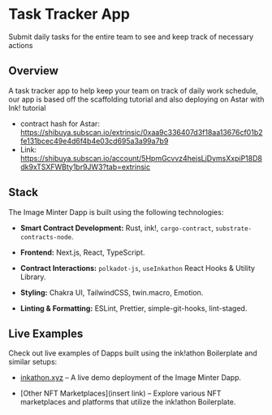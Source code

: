 # Task Tracker App

Submit daily tasks for the entire team to see and keep track of necessary actions

## Overview

A task tracker app to help keep your team on track of daily work schedule, our app is based off the scaffolding tutorial and also deploying on Astar with Ink! tutorial 

- contract hash for Astar: https://shibuya.subscan.io/extrinsic/0xaa9c336407d3f18aa13676cf01b2fe131bcec49e4d6f4b4e03cd695a3a99a7b9
- Link: https://shibuya.subscan.io/account/5HpmGcvvz4hejsLjDymsXxpiP18D8dk9xTSXFWBty1br9JW3?tab=extrinsic



## Stack

The Image Minter Dapp is built using the following technologies:

- **Smart Contract Development:** Rust, ink!, `cargo-contract`, `substrate-contracts-node`.

- **Frontend:** Next.js, React, TypeScript.

- **Contract Interactions:** `polkadot-js`, `useInkathon` React Hooks & Utility Library.

- **Styling:** Chakra UI, TailwindCSS, twin.macro, Emotion.

- **Linting & Formatting:** ESLint, Prettier, simple-git-hooks, lint-staged.

## Live Examples

Check out live examples of Dapps built using the ink!athon Boilerplate and similar setups:

- [inkathon.xyz](https://inkathon.xyz) – A live demo deployment of the Image Minter Dapp.

- [Other NFT Marketplaces](insert link) – Explore various NFT marketplaces and platforms that utilize the ink!athon Boilerplate.

